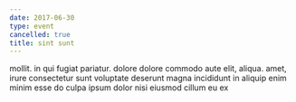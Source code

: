 ```yaml
---
date: 2017-06-30
type: event
cancelled: true
title: sint sunt
---
```

mollit. in qui fugiat pariatur. dolore dolore commodo aute elit, aliqua. amet, irure consectetur sunt voluptate deserunt magna incididunt in aliquip enim minim esse do culpa ipsum dolor nisi eiusmod cillum eu ex